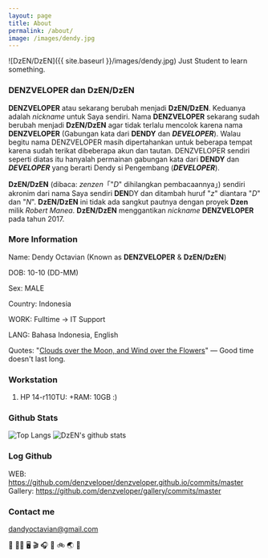 ```yaml
---
layout: page
title: About
permalink: /about/
image: /images/dendy.jpg
---
```


![DzEN/DzEN]({{ site.baseurl }}/images/dendy.jpg)
Just Student to learn something.


### DENZVELOPER dan DzEN/DzEN

**DENZVELOPER** atau sekarang berubah menjadi **DzEN/DzEN**. Keduanya adalah *nickname* untuk Saya sendiri. Nama **DENZVELOPER** sekarang sudah berubah menjadi **DzEN/DzEN** agar tidak terlalu mencolok karena nama **DENZVELOPER** (Gabungan kata dari **DENDY** dan ***DEVELOPER***). Walau begitu nama DENZVELOPER masih dipertahankan untuk beberapa tempat karena sudah terikat dibeberapa akun dan tautan.
DENZVELOPER sendiri seperti diatas itu hanyalah permainan gabungan kata dari **DENDY** dan ***DEVELOPER*** yang berarti Dendy si Pengembang (***DEVELOPER***).


**DzEN/DzEN** (dibaca: *zenzen*「"*D*" dihilangkan pembacaannya」) sendiri akronim dari nama Saya sendiri **DEN**DY dan ditambah huruf "*z*" diantara "*D*" dan "*N*". **DzEN/DzEN** ini tidak ada sangkut pautnya dengan proyek **Dzen** milik *Robert Manea*. **DzEN/DzEN** menggantikan *nickname* **DENZVELOPER** pada tahun 2017.


### More Information
Name: Dendy Octavian (Known as **DENZVELOPER** & **DzEN/DzEN**)

DOB: 10-10 (DD-MM)

Sex: MALE

Country: Indonesia

WORK: Fulltime → IT Support

LANG: Bahasa Indonesia, English

Quotes: "[Clouds over the Moon, and Wind over the Flowers](https://en.touhouwiki.net/wiki/Lyrics:_%E6%9C%88%E3%81%AB%E5%8F%A2%E9%9B%B2%E8%8F%AF%E3%81%AB%E9%A2%A8#cite_note-clouds-1)" — Good time doesn't last long.


### Workstation
1. HP 14-r110TU: +RAM: 10GB :)


### Github Stats
![Top Langs](https://github-readme-stats.vercel.app/api/top-langs/?username=denzveloper&hide=html&theme=react)
![DzEN's github stats](https://github-readme-stats.vercel.app/api?username=denzveloper&show_icons=true&count_private=true&line_height=40&theme=react)

### Log Github
WEB: <https://github.com/denzveloper/denzveloper.github.io/commits/master>
Gallery: <https://github.com/denzveloper/gallery/commits/master>

### Contact me
[dandyoctavian@gmail.com](mailto:dandyoctavian@gmail.com)


🍱 🛌🏻 🖥️ 🎬 🎧 🎤 🚲 🌏 🔁

